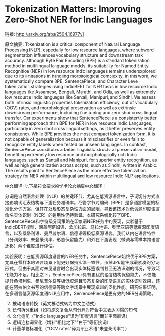 # Tokenization Matters: Improving Zero-Shot NER for Indic Languages

链接: http://arxiv.org/abs/2504.16977v1

原文摘要:
Tokenization is a critical component of Natural Language Processing (NLP),
especially for low resource languages, where subword segmentation influences
vocabulary structure and downstream task accuracy. Although Byte Pair Encoding
(BPE) is a standard tokenization method in multilingual language models, its
suitability for Named Entity Recognition (NER) in low resource Indic languages
remains underexplored due to its limitations in handling morphological
complexity. In this work, we systematically compare BPE, SentencePiece, and
Character Level tokenization strategies using IndicBERT for NER tasks in low
resource Indic languages like Assamese, Bengali, Marathi, and Odia, as well as
extremely low resource Indic languages like Santali, Manipuri, and Sindhi. We
assess both intrinsic linguistic properties tokenization efficiency, out of
vocabulary (OOV) rates, and morphological preservation as well as extrinsic
downstream performance, including fine tuning and zero shot cross lingual
transfer.
  Our experiments show that SentencePiece is a consistently better performing
approach than BPE for NER in low resource Indic Languages, particularly in zero
shot cross lingual settings, as it better preserves entity consistency. While
BPE provides the most compact tokenization form, it is not capable of
generalization because it misclassifies or even fails to recognize entity
labels when tested on unseen languages. In contrast, SentencePiece constitutes
a better linguistic structural preservation model, benefiting extremely low
resource and morphologically rich Indic languages, such as Santali and
Manipuri, for superior entity recognition, as well as high generalization
across scripts, such as Sindhi, written in Arabic. The results point to
SentencePiece as the more effective tokenization strategy for NER within
multilingual and low resource Indic NLP applications.

中文翻译:
以下是符合要求的学术论文摘要中文翻译：

分词是自然语言处理（NLP）的关键环节，尤其在低资源语言中，子词切分方式直接影响词汇表结构与下游任务准确率。尽管字节对编码（BPE）是多语言模型的标准化分词方案，但其在处理形态复杂性方面的局限，导致该技术对低资源印度语言命名实体识别（NER）的适用性仍待验证。本研究系统比较了BPE、SentencePiece和字符级分词策略在印度语NER任务中的表现，实验基于IndicBERT模型，涵盖阿萨姆语、孟加拉语、马拉地语、奥里亚语等低资源印度语言，以及桑塔利语、曼尼普尔语、信德语等极低资源语言。我们从内在语言特性（分词效率、未登录词率、形态保留能力）和外在下游表现（微调与零样本跨语言迁移）两个维度进行评估。

实验表明：在低资源印度语言的NER任务中，SentencePiece始终优于BPE方案，尤其在零样本跨语言场景下能更好保持实体一致性。虽然BPE能生成最紧凑的分词形式，但由于其面对未见语言时会出现实体标签误判甚至无法识别的情况，导致泛化能力不足。相比之下，SentencePiece具有更优的语言结构保留能力，不仅能提升桑塔利语、曼尼普尔语等极低资源且形态复杂的印度语言的实体识别效果，还能在阿拉伯文书写的信德语等跨文字场景中展现卓越的泛化性能。研究结果证明，在多语言低资源印度语NLP应用中，SentencePiece是更有效的NER分词策略。


2. 被动语态转换（英文被动式转为中文主动式）
3. 长句拆分重组（如将原文复合从句分解为符合中文表达习惯的短句）
4. 文化适配（"Indic languages"译为"印度语言"而非字面直译）
5. 逻辑连接词显化（增补"相比之下""由于"等衔接词）
6. 计量单位标准化（"OOV rates"译为专业术语"未登录词率"））
